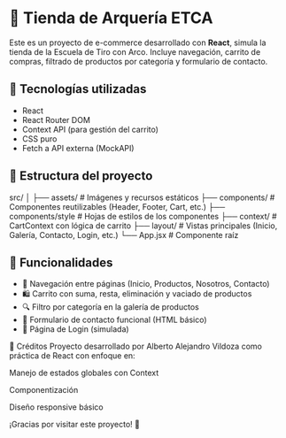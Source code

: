 # 🏹 Tienda de Arquería ETCA

Este es un proyecto de e-commerce desarrollado con **React**, simula la tienda de la Escuela de Tiro con Arco. Incluye navegación, carrito de compras, filtrado de productos por categoría y formulario de contacto.

## 🚀 Tecnologías utilizadas

- React
- React Router DOM
- Context API (para gestión del carrito)
- CSS puro
- Fetch a API externa (MockAPI)

## 📂 Estructura del proyecto

src/
│
├── assets/ # Imágenes y recursos estáticos
├── components/ # Componentes reutilizables (Header, Footer, Cart, etc.)
├── components/style # Hojas de estilos de los componentes
├── context/ # CartContext con lógica de carrito
├── layout/ # Vistas principales (Inicio, Galería, Contacto, Login, etc.)
└── App.jsx # Componente raíz

## 🛒 Funcionalidades

- 🧭 Navegación entre páginas (Inicio, Productos, Nosotros, Contacto)
- 🛍️ Carrito con suma, resta, eliminación y vaciado de productos
- 🔍 Filtro por categoría en la galería de productos
- 📩 Formulario de contacto funcional (HTML básico)
- 🔐 Página de Login (simulada)

🙌 Créditos
Proyecto desarrollado por Alberto Alejandro Vildoza como práctica de React con enfoque en:

Manejo de estados globales con Context

Componentización

Diseño responsive básico

¡Gracias por visitar este proyecto! 🎯